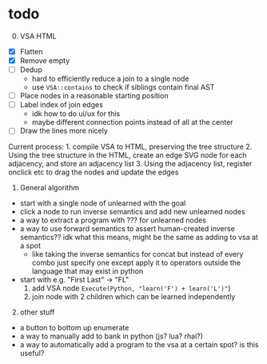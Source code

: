 # todo

0. VSA HTML
- [X] Flatten
- [X] Remove empty
- [ ] Dedup
    - hard to efficiently reduce a join to a single node
    - use `VSA::contains` to check if siblings contain final AST
- [ ] Place nodes in a reasonable starting position
- [ ] Label index of join edges
    - idk how to do ui/ux for this
    - maybe different connection points instead of all at the center
- [ ] Draw the lines more nicely

Current process:
    1. compile VSA to HTML, preserving the tree structure
    2. Using the tree structure in the HTML, create an edge SVG node for each
       adjacency, and store an adjacency list
    3. Using the adjacency list, register onclick etc to drag the nodes and update the
       edges

1. General algorithm
- start with a single node of unlearned with the goal
- click a node to run inverse semantics and add new unlearned nodes
- a way to extract a program with ??? for unlearned nodes
- a way to use forward semantics to assert human-created inverse semantics?? idk what this means, might be the same as
adding to vsa at a spot
    - like taking the inverse semantics for concat but instead of every combo just specify one except apply it to
    operators outside the language that may exist in python
- start with e.g. "First Last" -> "FL"
    1. add VSA node `Execute(Python, "learn('F') + learn('L')"`)
    2. join node with 2 children which can be learned independently

2. other stuff
- a button to bottom up enumerate
- a way to manually add to bank in python (js? lua? rhai?)
- a way to automatically add a program to the vsa at a certain spot? is this useful?
